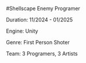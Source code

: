 #Shellscape
Enemy Programer

Duration: 11/2024 - 01/2025

Engine: Unity

Genre: First Person Shoter

Team: 3 Programers, 3 Artists
